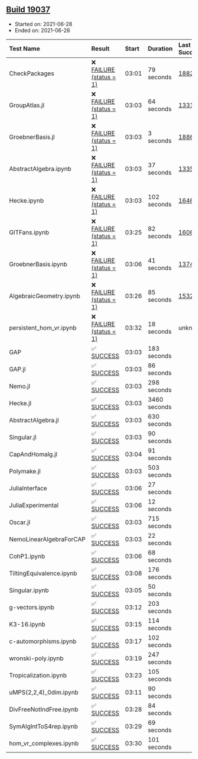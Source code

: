 ## [Build 19037](https://oscarci.mathematik.uni-kl.de/job/oscar/19037/)

* Started on: 2021-06-28
* Ended on: 2021-06-28

| Test Name    | Result | Start | Duration | Last Success | First Failure |
|:-------------|:-------|:------|:---------|:-------------|:--------------|
| CheckPackages | ❌ [FAILURE (status = 1)](https://oscarci.mathematik.uni-kl.de/job/oscar/19037/artifact/logs/build-19037/CheckPackages.log) | 03:01 | 79 seconds | [18822](https://oscarci.mathematik.uni-kl.de/job/oscar/18822/) | [18823](https://oscarci.mathematik.uni-kl.de/job/oscar/18823/) |
| GroupAtlas.jl | ❌ [FAILURE (status = 1)](https://oscarci.mathematik.uni-kl.de/job/oscar/19037/artifact/logs/build-19037/GroupAtlas.jl.log) | 03:03 | 64 seconds | [13311](https://oscarci.mathematik.uni-kl.de/job/oscar/13311/) | [13312](https://oscarci.mathematik.uni-kl.de/job/oscar/13312/) |
| GroebnerBasis.jl | ❌ [FAILURE (status = 1)](https://oscarci.mathematik.uni-kl.de/job/oscar/19037/artifact/logs/build-19037/GroebnerBasis.jl.log) | 03:03 | 3 seconds | [18864](https://oscarci.mathematik.uni-kl.de/job/oscar/18864/) | [18865](https://oscarci.mathematik.uni-kl.de/job/oscar/18865/) |
| AbstractAlgebra.ipynb | ❌ [FAILURE (status = 1)](https://oscarci.mathematik.uni-kl.de/job/oscar/19037/artifact/logs/build-19037/AbstractAlgebra.ipynb.log) | 03:03 | 37 seconds | [13355](https://oscarci.mathematik.uni-kl.de/job/oscar/13355/) | [13356](https://oscarci.mathematik.uni-kl.de/job/oscar/13356/) |
| Hecke.ipynb | ❌ [FAILURE (status = 1)](https://oscarci.mathematik.uni-kl.de/job/oscar/19037/artifact/logs/build-19037/Hecke.ipynb.log) | 03:03 | 102 seconds | [16463](https://oscarci.mathematik.uni-kl.de/job/oscar/16463/) | [16464](https://oscarci.mathematik.uni-kl.de/job/oscar/16464/) |
| GITFans.ipynb | ❌ [FAILURE (status = 1)](https://oscarci.mathematik.uni-kl.de/job/oscar/19037/artifact/logs/build-19037/GITFans.ipynb.log) | 03:25 | 82 seconds | [16068](https://oscarci.mathematik.uni-kl.de/job/oscar/16068/) | [16069](https://oscarci.mathematik.uni-kl.de/job/oscar/16069/) |
| GroebnerBasis.ipynb | ❌ [FAILURE (status = 1)](https://oscarci.mathematik.uni-kl.de/job/oscar/19037/artifact/logs/build-19037/GroebnerBasis.ipynb.log) | 03:06 | 41 seconds | [13748](https://oscarci.mathematik.uni-kl.de/job/oscar/13748/) | [13749](https://oscarci.mathematik.uni-kl.de/job/oscar/13749/) |
| AlgebraicGeometry.ipynb | ❌ [FAILURE (status = 1)](https://oscarci.mathematik.uni-kl.de/job/oscar/19037/artifact/logs/build-19037/AlgebraicGeometry.ipynb.log) | 03:26 | 85 seconds | [15322](https://oscarci.mathematik.uni-kl.de/job/oscar/15322/) | [15323](https://oscarci.mathematik.uni-kl.de/job/oscar/15323/) |
| persistent_hom_vr.ipynb | ❌ [FAILURE (status = 1)](https://oscarci.mathematik.uni-kl.de/job/oscar/19037/artifact/logs/build-19037/persistent_hom_vr.ipynb.log) | 03:32 | 18 seconds | unknown | unknown |
| GAP | ✅ [SUCCESS](https://oscarci.mathematik.uni-kl.de/job/oscar/19037/artifact/logs/build-19037/GAP.log) | 03:03 | 183 seconds |  |  |
| GAP.jl | ✅ [SUCCESS](https://oscarci.mathematik.uni-kl.de/job/oscar/19037/artifact/logs/build-19037/GAP.jl.log) | 03:03 | 86 seconds |  |  |
| Nemo.jl | ✅ [SUCCESS](https://oscarci.mathematik.uni-kl.de/job/oscar/19037/artifact/logs/build-19037/Nemo.jl.log) | 03:03 | 298 seconds |  |  |
| Hecke.jl | ✅ [SUCCESS](https://oscarci.mathematik.uni-kl.de/job/oscar/19037/artifact/logs/build-19037/Hecke.jl.log) | 03:03 | 3460 seconds |  |  |
| AbstractAlgebra.jl | ✅ [SUCCESS](https://oscarci.mathematik.uni-kl.de/job/oscar/19037/artifact/logs/build-19037/AbstractAlgebra.jl.log) | 03:03 | 630 seconds |  |  |
| Singular.jl | ✅ [SUCCESS](https://oscarci.mathematik.uni-kl.de/job/oscar/19037/artifact/logs/build-19037/Singular.jl.log) | 03:03 | 90 seconds |  |  |
| CapAndHomalg.jl | ✅ [SUCCESS](https://oscarci.mathematik.uni-kl.de/job/oscar/19037/artifact/logs/build-19037/CapAndHomalg.jl.log) | 03:04 | 91 seconds |  |  |
| Polymake.jl | ✅ [SUCCESS](https://oscarci.mathematik.uni-kl.de/job/oscar/19037/artifact/logs/build-19037/Polymake.jl.log) | 03:03 | 503 seconds |  |  |
| JuliaInterface | ✅ [SUCCESS](https://oscarci.mathematik.uni-kl.de/job/oscar/19037/artifact/logs/build-19037/JuliaInterface.log) | 03:06 | 27 seconds |  |  |
| JuliaExperimental | ✅ [SUCCESS](https://oscarci.mathematik.uni-kl.de/job/oscar/19037/artifact/logs/build-19037/JuliaExperimental.log) | 03:06 | 12 seconds |  |  |
| Oscar.jl | ✅ [SUCCESS](https://oscarci.mathematik.uni-kl.de/job/oscar/19037/artifact/logs/build-19037/Oscar.jl.log) | 03:03 | 715 seconds |  |  |
| NemoLinearAlgebraForCAP | ✅ [SUCCESS](https://oscarci.mathematik.uni-kl.de/job/oscar/19037/artifact/logs/build-19037/NemoLinearAlgebraForCAP.log) | 03:03 | 22 seconds |  |  |
| CohP1.ipynb | ✅ [SUCCESS](https://oscarci.mathematik.uni-kl.de/job/oscar/19037/artifact/logs/build-19037/CohP1.ipynb.log) | 03:06 | 68 seconds |  |  |
| TiltingEquivalence.ipynb | ✅ [SUCCESS](https://oscarci.mathematik.uni-kl.de/job/oscar/19037/artifact/logs/build-19037/TiltingEquivalence.ipynb.log) | 03:08 | 176 seconds |  |  |
| Singular.ipynb | ✅ [SUCCESS](https://oscarci.mathematik.uni-kl.de/job/oscar/19037/artifact/logs/build-19037/Singular.ipynb.log) | 03:05 | 50 seconds |  |  |
| g-vectors.ipynb | ✅ [SUCCESS](https://oscarci.mathematik.uni-kl.de/job/oscar/19037/artifact/logs/build-19037/g-vectors.ipynb.log) | 03:12 | 203 seconds |  |  |
| K3-16.ipynb | ✅ [SUCCESS](https://oscarci.mathematik.uni-kl.de/job/oscar/19037/artifact/logs/build-19037/K3-16.ipynb.log) | 03:15 | 114 seconds |  |  |
| c-automorphisms.ipynb | ✅ [SUCCESS](https://oscarci.mathematik.uni-kl.de/job/oscar/19037/artifact/logs/build-19037/c-automorphisms.ipynb.log) | 03:17 | 102 seconds |  |  |
| wronski-poly.ipynb | ✅ [SUCCESS](https://oscarci.mathematik.uni-kl.de/job/oscar/19037/artifact/logs/build-19037/wronski-poly.ipynb.log) | 03:19 | 247 seconds |  |  |
| Tropicalization.ipynb | ✅ [SUCCESS](https://oscarci.mathematik.uni-kl.de/job/oscar/19037/artifact/logs/build-19037/Tropicalization.ipynb.log) | 03:23 | 105 seconds |  |  |
| uMPS(2,2,4)_0dim.ipynb | ✅ [SUCCESS](https://oscarci.mathematik.uni-kl.de/job/oscar/19037/artifact/logs/build-19037/uMPS-2-2-4-_0dim.ipynb.log) | 03:11 | 90 seconds |  |  |
| DivFreeNotIndFree.ipynb | ✅ [SUCCESS](https://oscarci.mathematik.uni-kl.de/job/oscar/19037/artifact/logs/build-19037/DivFreeNotIndFree.ipynb.log) | 03:28 | 84 seconds |  |  |
| SymAlgIntToS4rep.ipynb | ✅ [SUCCESS](https://oscarci.mathematik.uni-kl.de/job/oscar/19037/artifact/logs/build-19037/SymAlgIntToS4rep.ipynb.log) | 03:29 | 69 seconds |  |  |
| hom_vr_complexes.ipynb | ✅ [SUCCESS](https://oscarci.mathematik.uni-kl.de/job/oscar/19037/artifact/logs/build-19037/hom_vr_complexes.ipynb.log) | 03:30 | 101 seconds |  |  |

